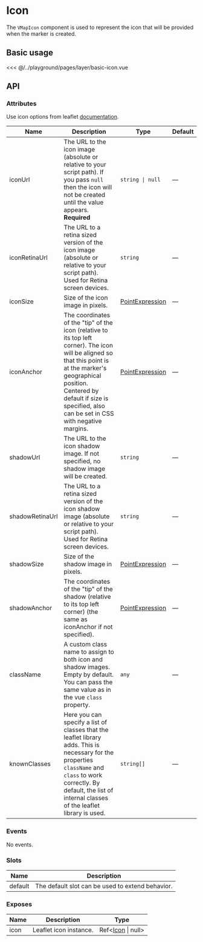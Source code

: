 # Icon

The `VMapIcon` component is used to represent the icon that will be provided when the marker is created.

## Basic usage

<ClientOnly>
  <Demo url="/layer/basic-icon" >
  
<<< @/../playground/pages/layer/basic-icon.vue
  
  </Demo>
</ClientOnly>

## API

### Attributes

Use icon options from leaflet [documentation](https://leafletjs.com/reference.html#icon).

| Name            | Description                                                                                                                                                                                                                                               | Type                                                      | Default |
| --------------- | --------------------------------------------------------------------------------------------------------------------------------------------------------------------------------------------------------------------------------------------------------- | --------------------------------------------------------- | ------- |
| iconUrl         | The URL to the icon image (absolute or relative to your script path). If you pass `null` then the icon will not be created until the value appears. **Required**                                                                                          | `string \| null`                                          | —       |
| iconRetinaUrl   | The URL to a retina sized version of the icon image (absolute or relative to your script path). Used for Retina screen devices.                                                                                                                           | `string`                                                  | —       |
| iconSize        | Size of the icon image in pixels.                                                                                                                                                                                                                         | [PointExpression](/components/types.html#pointexpression) | —       |
| iconAnchor      | The coordinates of the "tip" of the icon (relative to its top left corner). The icon will be aligned so that this point is at the marker's geographical position. Centered by default if size is specified, also can be set in CSS with negative margins. | [PointExpression](/components/types.html#pointexpression) | —       |
| shadowUrl       | The URL to the icon shadow image. If not specified, no shadow image will be created.                                                                                                                                                                      | `string`                                                  | —       |
| shadowRetinaUrl | The URL to a retina sized version of the icon shadow image (absolute or relative to your script path). Used for Retina screen devices.                                                                                                                    | `string`                                                  | —       |
| shadowSize      | Size of the shadow image in pixels.                                                                                                                                                                                                                       | [PointExpression](/components/types.html#pointexpression) | —       |
| shadowAnchor    | The coordinates of the "tip" of the shadow (relative to its top left corner) (the same as iconAnchor if not specified).                                                                                                                                   | [PointExpression](/components/types.html#pointexpression) | —       |
| className       | A custom class name to assign to both icon and shadow images. Empty by default. You can pass the same value as in the vue `class` property.                                                                                                               | `any`                                                     | —       |
| knownClasses    | Here you can specify a list of classes that the leaflet library adds. This is necessary for the properties `className` and `class` to work correctly. By default, the list of internal classes of the leaflet library is used.                            | `string[]`                                                | —       |

### Events

No events.

### Slots

| Name    | Description                                      |
| ------- | ------------------------------------------------ |
| default | The default slot can be used to extend behavior. |

### Exposes

| Name | Description            | Type                                             |
| ---- | ---------------------- | ------------------------------------------------ |
| icon | Leaflet icon instance. | Ref<[Icon](/components/types.html#icon) \| null> |
